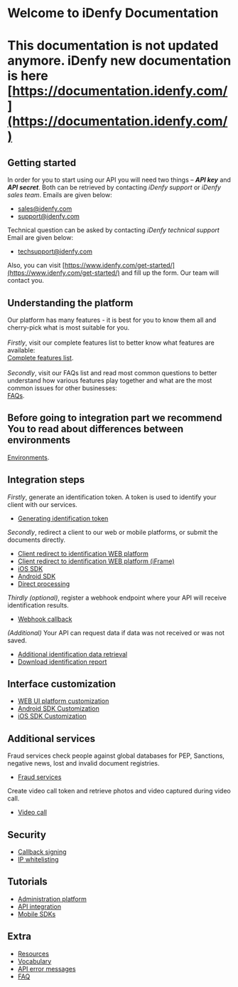 # Welcome to iDenfy Documentation

# This documentation is not updated anymore. iDenfy new documentation is here [https://documentation.idenfy.com/](https://documentation.idenfy.com/)

## Getting started
In order for you to start using our API you will need two things – ***API key*** and ***API secret***. Both can be retrieved by contacting *iDenfy support* or *iDenfy sales team*. Emails are given below:
- sales@idenfy.com
- support@idenfy.com

Technical question can be asked by contacting *iDenfy technical support*
Email are given below:
- techsupport@idenfy.com

Also, you can visit [https://www.idenfy.com/get-started/](https://www.idenfy.com/get-started/) and fill up the form. Our team will contact you.

## Understanding the platform
Our platform has many features - it is best for you to know them all and cherry-pick what is most suitable for you.
<br><br>*Firstly*, visit our complete features list to better know what features are available:<br>
[Complete features list](https://github.com/idenfy/Documentation/blob/master/pages/FeaturesList.md).
<br><br>*Secondly*, visit our FAQs list and read most common questions to better understand how various features play together and what are the most common issues for other businesses:<br>
[FAQs](https://github.com/idenfy/Documentation/blob/master/pages/FAQ.md).
## Before going to integration part we recommend You to read about differences between environments
[Environments](https://github.com/idenfy/Documentation/blob/master/pages/Environments.md).

## Integration steps
*Firstly*, generate an identification token. A token is used to identify your client with our services.

- [Generating identification token](https://github.com/idenfy/Documentation/blob/master/pages/GeneratingIdentificationToken.md)

*Secondly*, redirect a client to our web or mobile platforms, or submit the documents directly.

- [Client redirect to identification WEB platform](https://github.com/idenfy/Documentation/blob/master/pages/ClientRedirectToWebUi.md)
- [Client redirect to identification WEB platform (iFrame)](https://github.com/idenfy/Documentation/blob/master/pages/ClientRedirectToWebUiIframe.md)
- [iOS SDK](https://github.com/idenfy/Documentation/blob/master/pages/ios-sdk.md)
- [Android SDK](https://github.com/idenfy/Documentation/blob/master/pages/ANDROID-SDK.md)
- [Direct processing](https://github.com/idenfy/Documentation/blob/master/pages/DirectProcessing.md)

*Thirdly (optional)*, register a webhook endpoint where your API will receive identification results.
- [Webhook callback](https://github.com/idenfy/Documentation/blob/master/pages/ResultCallback.md)

*(Additional)* Your API can request data if data was not received or was not saved.
- [Additional identification data retrieval](https://github.com/idenfy/Documentation/blob/master/pages/IdentificationDataRetrieval.md)
- [Download identification report](https://github.com/idenfy/Documentation/blob/master/pages/IdentificationPDF.md)

## Interface customization
- [WEB UI platform customization](https://github.com/idenfy/Documentation/blob/master/pages/WebUiCustomization.md)
- [Android SDK Customization](https://github.com/idenfy/Documentation/blob/master/pages/AndroidUICustomization.md)
- [iOS SDK Customization](https://github.com/idenfy/Documentation/blob/master/pages/IOSUICustomization.md)

## Additional services
Fraud services check people against global databases for PEP, Sanctions, negative news, lost and invalid document registries.
- [Fraud services](https://github.com/idenfy/Documentation/blob/master/pages/fraud-check-services/FraudApi.md) <br>

Create video call token and retrieve photos and video captured during video call.
- [Video call](https://github.com/idenfy/Documentation/blob/master/pages/VideoCall.md)


## Security
- [Callback signing](https://github.com/idenfy/Documentation/blob/master/pages/CallbackSigning.md)
- [IP whitelisting](https://github.com/idenfy/Documentation/blob/master/pages/IpWhitelisting.md)

## Tutorials
- [Administration platform](https://github.com/idenfy/Documentation/blob/master/pages/tutorials/admin-platform-tutorials.md)
- [API integration](https://github.com/idenfy/Documentation/blob/master/pages/tutorials/api-integration-tutorials.md)
- [Mobile SDKs](https://github.com/idenfy/Documentation/blob/master/pages/tutorials/mobile-sdk-tutorials.md)

## Extra
- [Resources](https://github.com/idenfy/Documentation/blob/master/pages/DocumentResources.md)
- [Vocabulary](https://github.com/idenfy/Documentation/blob/master/pages/Vocabulary.md)
- [API error messages](https://github.com/idenfy/Documentation/blob/master/pages/StandardErrorMessages.md)
- [FAQ](https://github.com/idenfy/Documentation/blob/master/pages/FAQ.md)

